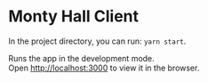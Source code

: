 # Monty Hall Client

In the project directory, you can run: `yarn start`.

Runs the app in the development mode.\
Open [http://localhost:3000](http://localhost:3000) to view it in the browser.
